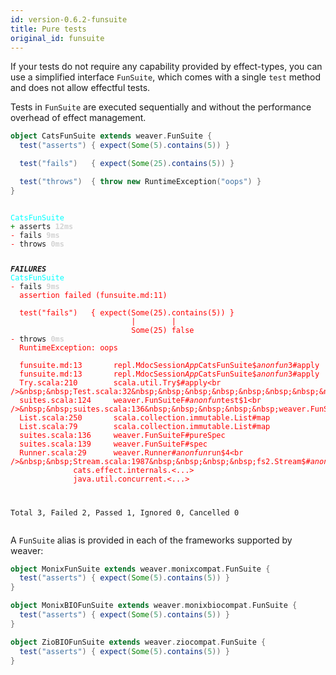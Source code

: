 ```yaml
---
id: version-0.6.2-funsuite
title: Pure tests
original_id: funsuite
---
```


If your tests do not require any capability provided by effect-types, you can use a simplified interface `FunSuite`,
which comes with a single `test` method and does not allow effectful tests.

Tests in `FunSuite` are executed sequentially and without the performance overhead of effect
management.


```scala
object CatsFunSuite extends weaver.FunSuite {
  test("asserts") { expect(Some(5).contains(5)) }

  test("fails")   { expect(Some(25).contains(5)) }

  test("throws")  { throw new RuntimeException("oops") }
}
```

<div class='terminal'><pre><code class = 'nohighlight'>
<span style='color: cyan'>CatsFunSuite</span>
<span style='color: green'>+&nbsp;</span>asserts&nbsp;<span style='color: lightgray'><b>12ms</span></b>
<span style='color: red'>-&nbsp;</span>fails&nbsp;<span style='color: lightgray'><b>9ms</span></b>
<span style='color: red'>-&nbsp;</span>throws&nbsp;<span style='color: lightgray'><b>0ms</span></b>

<span style='color: red'>*************</span>FAILURES<span style='color: red'>*************</span>
<span style='color: cyan'>CatsFunSuite</span>
<span style='color: red'>-&nbsp;</span>fails&nbsp;<span style='color: lightgray'><b>9ms</span></b><br /><span style='color: red'>&nbsp;&nbsp;assertion&nbsp;failed&nbsp;(funsuite.md:11)<br /><br />&nbsp;&nbsp;test("fails")&nbsp;&nbsp;&nbsp;{&nbsp;expect(Some(25).contains(5))&nbsp;}<br />&nbsp;&nbsp;&nbsp;&nbsp;&nbsp;&nbsp;&nbsp;&nbsp;&nbsp;&nbsp;&nbsp;&nbsp;&nbsp;&nbsp;&nbsp;&nbsp;&nbsp;&nbsp;&nbsp;&nbsp;&nbsp;&nbsp;&nbsp;&nbsp;&nbsp;&nbsp;&nbsp;|&nbsp;&nbsp;&nbsp;&nbsp;&nbsp;&nbsp;&nbsp;&nbsp;|<br />&nbsp;&nbsp;&nbsp;&nbsp;&nbsp;&nbsp;&nbsp;&nbsp;&nbsp;&nbsp;&nbsp;&nbsp;&nbsp;&nbsp;&nbsp;&nbsp;&nbsp;&nbsp;&nbsp;&nbsp;&nbsp;&nbsp;&nbsp;&nbsp;&nbsp;&nbsp;&nbsp;Some(25)&nbsp;false</span>
<span style='color: red'>-&nbsp;</span>throws&nbsp;<span style='color: lightgray'><b>0ms</span></b><br /><span style='color: red'>&nbsp;&nbsp;RuntimeException:&nbsp;oops</span><br /><br /><span style='color: red'>&nbsp;&nbsp;funsuite.md:13&nbsp;&nbsp;&nbsp;&nbsp;&nbsp;&nbsp;&nbsp;repl.MdocSession$App$CatsFunSuite$$anonfun$3#apply<br />&nbsp;&nbsp;funsuite.md:13&nbsp;&nbsp;&nbsp;&nbsp;&nbsp;&nbsp;&nbsp;repl.MdocSession$App$CatsFunSuite$$anonfun$3#apply<br />&nbsp;&nbsp;Try.scala:210&nbsp;&nbsp;&nbsp;&nbsp;&nbsp;&nbsp;&nbsp;&nbsp;scala.util.Try$#apply<br />&nbsp;&nbsp;Test.scala:32&nbsp;&nbsp;&nbsp;&nbsp;&nbsp;&nbsp;&nbsp;&nbsp;weaver.Test$#pure<br />&nbsp;&nbsp;suites.scala:124&nbsp;&nbsp;&nbsp;&nbsp;&nbsp;weaver.FunSuiteF#$anonfun$test$1<br />&nbsp;&nbsp;suites.scala:136&nbsp;&nbsp;&nbsp;&nbsp;&nbsp;weaver.FunSuiteF#$anonfun$pureSpec$4<br />&nbsp;&nbsp;List.scala:250&nbsp;&nbsp;&nbsp;&nbsp;&nbsp;&nbsp;&nbsp;scala.collection.immutable.List#map<br />&nbsp;&nbsp;List.scala:79&nbsp;&nbsp;&nbsp;&nbsp;&nbsp;&nbsp;&nbsp;&nbsp;scala.collection.immutable.List#map<br />&nbsp;&nbsp;suites.scala:136&nbsp;&nbsp;&nbsp;&nbsp;&nbsp;weaver.FunSuiteF#pureSpec<br />&nbsp;&nbsp;suites.scala:139&nbsp;&nbsp;&nbsp;&nbsp;&nbsp;weaver.FunSuiteF#spec<br />&nbsp;&nbsp;Runner.scala:29&nbsp;&nbsp;&nbsp;&nbsp;&nbsp;&nbsp;weaver.Runner#$anonfun$run$4<br />&nbsp;&nbsp;Stream.scala:1987&nbsp;&nbsp;&nbsp;&nbsp;fs2.Stream$#$anonfun$parEvalMap$3<br />&nbsp;&nbsp;<snipped>&nbsp;&nbsp;&nbsp;&nbsp;&nbsp;&nbsp;&nbsp;&nbsp;&nbsp;&nbsp;&nbsp;&nbsp;cats.effect.internals.<...><br />&nbsp;&nbsp;<snipped>&nbsp;&nbsp;&nbsp;&nbsp;&nbsp;&nbsp;&nbsp;&nbsp;&nbsp;&nbsp;&nbsp;&nbsp;java.util.concurrent.<...></span>

Total&nbsp;3,&nbsp;Failed&nbsp;2,&nbsp;Passed&nbsp;1,&nbsp;Ignored&nbsp;0,&nbsp;Cancelled&nbsp;0
</code></pre></div>

A `FunSuite` alias is provided in each of the frameworks supported by weaver:

```scala
object MonixFunSuite extends weaver.monixcompat.FunSuite {
  test("asserts") { expect(Some(5).contains(5)) }
}

object MonixBIOFunSuite extends weaver.monixbiocompat.FunSuite {
  test("asserts") { expect(Some(5).contains(5)) }
}

object ZioBIOFunSuite extends weaver.ziocompat.FunSuite {
  test("asserts") { expect(Some(5).contains(5)) }
}
```
